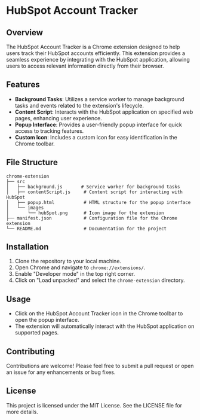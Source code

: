 # HubSpot Account Tracker

## Overview
The HubSpot Account Tracker is a Chrome extension designed to help users track their HubSpot accounts efficiently. This extension provides a seamless experience by integrating with the HubSpot application, allowing users to access relevant information directly from their browser.

## Features
- **Background Tasks**: Utilizes a service worker to manage background tasks and events related to the extension's lifecycle.
- **Content Script**: Interacts with the HubSpot application on specified web pages, enhancing user experience.
- **Popup Interface**: Provides a user-friendly popup interface for quick access to tracking features.
- **Custom Icon**: Includes a custom icon for easy identification in the Chrome toolbar.

## File Structure
```
chrome-extension
├── src
│   ├── background.js       # Service worker for background tasks
│   ├── contentScript.js     # Content script for interacting with HubSpot
│   ├── popup.html           # HTML structure for the popup interface
│   └── images
│       └── hubSpot.png      # Icon image for the extension
├── manifest.json            # Configuration file for the Chrome extension
└── README.md                # Documentation for the project
```

## Installation
1. Clone the repository to your local machine.
2. Open Chrome and navigate to `chrome://extensions/`.
3. Enable "Developer mode" in the top right corner.
4. Click on "Load unpacked" and select the `chrome-extension` directory.

## Usage
- Click on the HubSpot Account Tracker icon in the Chrome toolbar to open the popup interface.
- The extension will automatically interact with the HubSpot application on supported pages.

## Contributing
Contributions are welcome! Please feel free to submit a pull request or open an issue for any enhancements or bug fixes.

## License
This project is licensed under the MIT License. See the LICENSE file for more details.